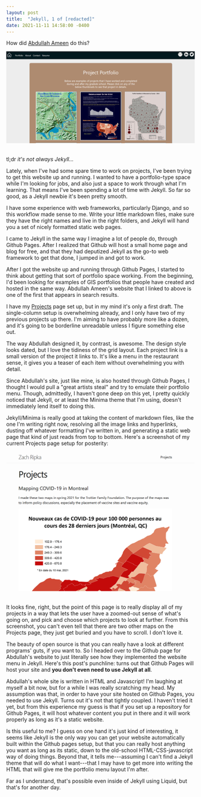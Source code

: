 ```yaml
---
layout: post
title:  "Jekyll, 1 of [redacted]"
date: 2021-11-11 14:58:00 -0400
---
```

How did [Abdullah Ameen](https://github.com/AbdullahAmeen) do this?
&nbsp;

[![screenshot of Abdullah Ameen's web portfolio](/assets/21-11-11-abdullah-ameen-screenshot.png)](https://abdullahameen.github.io/)
&nbsp;

tl;dr _it's not always Jekyll..._

Lately, when I've had some spare time to work on projects, I've been trying to get this website up and running. I wanted to have a portfolio-type space while I'm looking for jobs, and also just a space to work through what I'm learning. That means I've been spending a lot of time with Jekyll. So far so good, as a Jekyll newbie it's been pretty smooth.

I have some experience with web frameworks, particularly Django, and so this workflow made sense to me. Write your little markdown files, make sure they have the right names and live in the right folders, and Jekyll will hand you a set of nicely formatted static web pages.

I came to Jekyll in the same way I imagine a lot of people do, through Github Pages. After I realized that Github will host a small home page and blog for free, and that they had deputized Jekyll as the go-to web framework to get that done, I jumped in and got to work.

After I got the website up and running through Github Pages, I started to think about getting that sort of portfolio space working. From the beginning, I'd been looking for examples of GIS portfolios that people have created and hosted in the same way. Abdullah Ameen's website that I linked to above is one of the first that appears in search results.

I have my [Projects](/projects/) page set up, but in my mind it's only a first draft. The single-column setup is overwhelming already, and I only have two of my previous projects up there. I'm aiming to have probably more like a dozen, and it's going to be borderline unreadable unless I figure something else out.

The way Abdullah designed it, by contrast, is awesome. The design style looks dated, but I love the tidiness of the grid layout. Each project link is a small version of the project it links to. It's like a menu in the restaurant sense, it gives you a teaser of each item without overwhelming you with detail.

Since Abdullah's site, just like mine, is also hosted through Github Pages, I thought I would pull a "great artists steal" and try to emulate their portfolio menu. Though, admittedly, I haven't gone deep on this yet, I pretty quickly noticed that Jekyll, or at least the Minima theme that I'm using, doesn't immediately lend itself to doing this.

Jekyll/Minima is really good at taking the content of markdown files, like the one I'm writing right now, resolving all the image links and hyperlinks, dusting off whatever formatting I've written in, and generating a static web page that kind of just reads from top to bottom. Here's a screenshot of my current Projects page setup for posterity:
&nbsp;

![a screenshot of my Projects page](/assets/21-11-11-projects-screenshot.png)
&nbsp;

It looks fine, right, but the point of this page is to really display all of my projects in a way that lets the user have a zoomed-out sense of what's going on, and pick and choose which projects to look at further. From this screenshot, you can't even tell that there are two other maps on the Projects page, they just get buried and you have to scroll. I don't love it.

The beauty of open source is that you can really have a look at different programs' guts, if you want to. So I headed over to the Github page for Abdullah's website to just literally see how they implemented the website menu in Jekyll. Here's this post's punchline: turns out that Github Pages will host your site and __you don't even need to use Jekyll at all__.

Abdullah's whole site is written in HTML and Javascript! I'm laughing at myself a bit now, but for a while I was really scratching my head. My assumption was that, in order to have your site hosted on Github Pages, you needed to use Jekyll. Turns out it's not that tightly coupled. I haven't tried it yet, but from this experience my guess is that if you set up a repository for Github Pages, it will host whatever content you put in there and it will work properly as long as it's a static website.

Is this useful to me? I guess on one hand it's just kind of interesting, it seems like Jekyll is the only way you can get your website automatically built within the Github pages setup, but that you can really host anything you want as long as its static, down to the old-school HTML-CSS-javascript way of doing things. Beyond that, it tells me---assuming I can't find a Jekyll theme that will do what I want---that I may have to get more into writing the HTML that will give me the portfolio menu layout I'm after.

Far as I understand, that's possible even inside of Jekyll using Liquid, but that's for another day.
